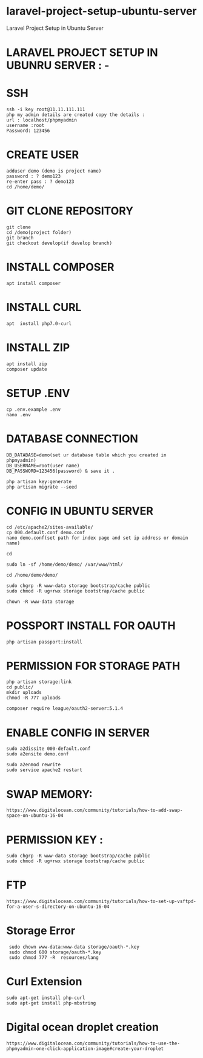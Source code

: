 # laravel-project-setup-ubuntu-server
Laravel Project Setup in Ubuntu Server 

# LARAVEL PROJECT SETUP IN UBUNRU SERVER : -
   

# SSH 
    ssh -i key root@11.11.111.111
    php my admin details are created copy the details : 
    url : localhost/phpmyadmin
    username :root
    Password: 123456

# CREATE USER 

    adduser demo (demo is project name)
    password : ? demo123
    re-enter pass : ? demo123 
    cd /home/demo/

# GIT CLONE REPOSITORY

    git clone 
    cd /demo(project folder)
    git branch
    git checkout develop(if develop branch)

# INSTALL COMPOSER

    apt install composer

# INSTALL CURL

    apt  install php7.0-curl 

# INSTALL ZIP 

    apt install zip
    composer update

# SETUP .ENV

    cp .env.example .env
    nano .env

# DATABASE CONNECTION

    DB_DATABASE=demo(set ur database table which you created in 
    phpmyadmin)
    DB_USERNAME=root(user name)
    DB_PASSWORD=123456(password) & save it .

    php artisan key:generate
    php artisan migrate --seed


# CONFIG IN UBUNTU SERVER
 
    cd /etc/apache2/sites-available/
    cp 000.default.conf demo.conf 
    nano demo.conf(set path for index page and set ip address or domain name)

    cd 

    sudo ln -sf /home/demo/demo/ /var/www/html/

    cd /home/demo/demo/

    sudo chgrp -R www-data storage bootstrap/cache public
    sudo chmod -R ug+rwx storage bootstrap/cache public

    chown -R www-data storage

# POSSPORT INSTALL FOR OAUTH

    php artisan passport:install

# PERMISSION FOR STORAGE PATH

    php artisan storage:link
    cd public/
    mkdir uploads
    chmod -R 777 uploads

    composer require league/oauth2-server:5.1.4

# ENABLE CONFIG IN SERVER
 
    sudo a2dissite 000-default.conf
    sudo a2ensite demo.conf

    sudo a2enmod rewrite 
    sudo service apache2 restart

# SWAP MEMORY: 
    https://www.digitalocean.com/community/tutorials/how-to-add-swap-space-on-ubuntu-16-04


# PERMISSION KEY : 
    sudo chgrp -R www-data storage bootstrap/cache public
    sudo chmod -R ug+rwx storage bootstrap/cache public

# FTP
    https://www.digitalocean.com/community/tutorials/how-to-set-up-vsftpd-for-a-user-s-directory-on-ubuntu-16-04


# Storage Error 
     sudo chown www-data:www-data storage/oauth-*.key
     sudo chmod 600 storage/oauth-*.key 
     sudo chmod 777 -R  resources/lang

# Curl Extension 
    sudo apt-get install php-curl
    sudo apt-get install php-mbstring

# Digital ocean droplet creation 
    https://www.digitalocean.com/community/tutorials/how-to-use-the-phpmyadmin-one-click-application-image#create-your-droplet
